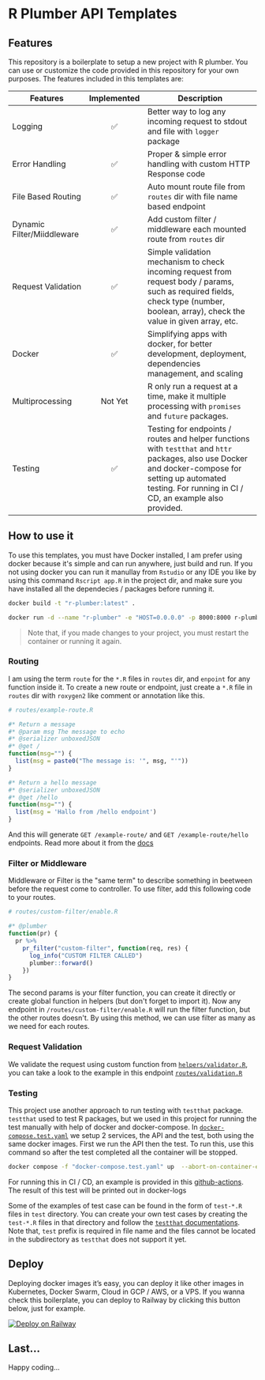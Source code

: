 # R Plumber API Templates

## Features

This repository is a boilerplate to setup a new project with R plumber. You can use or customize the code provided in this repository for your own purposes. The features included in this templates are:

| Features                   | Implemented | Description                                                                                                                                                                                                     |
| -------------------------- | :---------: | --------------------------------------------------------------------------------------------------------------------------------------------------------------------------------------------------------------- |
| Logging                    |     ✅      | Better way to log any incoming request to stdout and file with `logger` package                                                                                                                                 |
| Error Handling             |     ✅      | Proper & simple error handling with custom HTTP Response code                                                                                                                                                   |
| File Based Routing         |     ✅      | Auto mount route file from `routes` dir with file name based endpoint                                                                                                                                           |
| Dynamic Filter/Miiddleware |     ✅      | Add custom filter / middleware each mounted route from `routes` dir                                                                                                                                             |
| Request Validation         |     ✅      | Simple validation mechanism to check incoming request from request body / params, such as required fields, check type (number, boolean, array), check the value in given array, etc.                            |
| Docker                     |     ✅      | Simplifying apps with docker, for better development, deployment, dependencies management, and scaling                                                                                                          |
| Multiprocessing            |   Not Yet   | R only run a request at a time, make it multiple processing with `promises` and `future` packages.                                                                                                              |
| Testing                    |     ✅      | Testing for endpoints / routes and helper functions with `testthat` and `httr` packages, also use Docker and docker-compose for setting up automated testing. For running in CI / CD, an example also provided. |

## How to use it

To use this templates, you must have Docker installed, I am prefer using docker because it's simple and can run anywhere, just build and run. If you not using docker you can run it manullay from `Rstudio` or any IDE you like by using this command `Rscript app.R` in the project dir, and make sure you have installed all the dependecies / packages before running it.

```bash
docker build -t "r-plumber:latest" .

docker run -d --name "r-plumber" -e "HOST=0.0.0.0" -p 8000:8000 r-plumber:latest
```

> Note that, if you made changes to your project, you must restart the container or running it again.

### Routing

I am using the term `route` for the `*.R` files in `routes` dir, and `enpoint` for any function inside it. To create a new route or endpoint, just create a `*.R` file in `routes` dir with `roxygen2` like comment or annotation like this.

```r
# routes/example-route.R

#* Return a message
#* @param msg The message to echo
#* @serializer unboxedJSON
#* @get /
function(msg="") {
  list(msg = paste0("The message is: '", msg, "'"))
}

#* Return a hello message
#* @serializer unboxedJSON
#* @get /hello
function(msg="") {
  list(msg = 'Hallo from /hello endpoint')
}
```

And this will generate `GET /example-route/` and `GET /example-route/hello` endpoints. Read more about it from the [docs](https://www.rplumber.io/)

### Filter or Middleware

Middleware or Filter is the "same term" to describe something in beetween before the request come to controller. To use filter, add this following code to your routes.

```r
# routes/custom-filter/enable.R

#* @plumber
function(pr) {
  pr %>%
    pr_filter("custom-filter", function(req, res) {
      log_info("CUSTOM FILTER CALLED")
      plumber::forward()
    })
}
```

The second params is your filter function, you can create it directly or create global function in helpers (but don't forget to import it). Now any endpoint in `/routes/custom-filter/enable.R` will run the filter function, but the other routes doesn't. By using this method, we can use filter as many as we need for each routes. 

### Request Validation

We validate the request using custom function from [`helpers/validator.R`](./helpers/validator.R), you can take a look to the example in this endpoint [`routes/validation.R`](./routes/validation.R)

### Testing

This project use another approach to run testing with `testthat` package. `testthat` used to test R packages, but we used in this project for running the test manually with help of docker and docker-compose. In [`docker-compose.test.yaml`](./docker-compose.test.yaml) we setup 2 services, the API and the test, both using the same docker images. First we run the API then the test. To run this, use this command so after the test completed all the container will be stopped.

```bash
docker compose -f "docker-compose.test.yaml" up  --abort-on-container-exit --exit-code-from test --attach test
```

For running this in CI / CD, an example is provided in this [github-actions](./.github/workflows/test.yml). The result of this test will be printed out in docker-logs

Some of the examples of test case can be found in the form of `test-*.R` files in `test` directory. You can create your own test cases by creating the `test-*.R` files in that directory and follow the [`testthat` documentations](https://testthat.r-lib.org). Note that, `test` prefix is required in file name and the files cannot be located in the subdirectory as `testthat` does not support it yet.

## Deploy

Deploying docker images it’s easy, you can deploy it like other images in Kubernetes, Docker Swarm, Cloud in GCP / AWS, or a VPS. If you wanna check this boilerplate, you can deploy to Railway by clicking this button below, just for example.

[![Deploy on Railway](https://railway.app/button.svg)](https://railway.app/template/Sjd0PA?referralCode=O5j9Uf)

## Last...

Happy coding...
